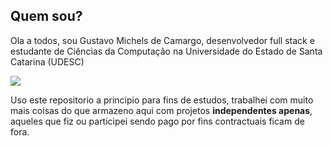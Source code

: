 ## Quem sou?
Ola a todos, sou Gustavo Michels de Camargo, desenvolvedor full stack e estudante de Ciências da Computação na Universidade do Estado de Santa Catarina (UDESC)

![](https://media.giphy.com/media/vFKqnCdLPNOKc/giphy.gif)

Uso este repositorio a principio para fins de estudos, trabalhei com muito mais coisas do que armazeno aqui com projetos **independentes apenas**, aqueles que fiz ou participei sendo pago por fins contractuais ficam de fora.

